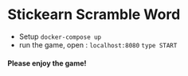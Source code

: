# Stickearn Scramble Word

- Setup
`` docker-compose up ``
- run the game, open :
`` localhost:8080 ``
`` type START ``

#### Please enjoy the game!